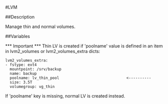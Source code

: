 #LVM

##Description

Manage thin and normal volumes.

##Variables

*** Important ***
Thin LV is created if 'poolname' value is defined in an item in lvm2_volumes or lvm2_volumes_extra dicts:

	lvm2_volumes_extra:
	- fstype: ext4
	  mountpoint: /srv/backup
	  name: backup
	  poolname: lv_thin_pool                              <----------
	  size: 3.5T
	  volumegroup: vg_thin

 If 'poolname' key is missing, normal LV is created instead.
